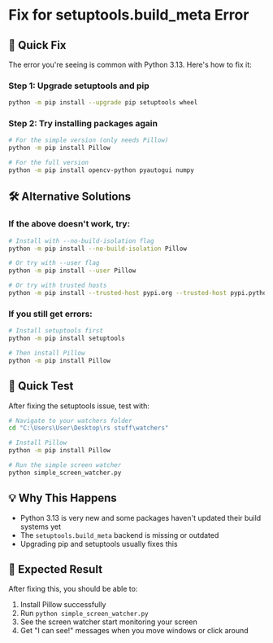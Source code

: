 # Fix for setuptools.build_meta Error

## 🔧 Quick Fix

The error you're seeing is common with Python 3.13. Here's how to fix it:

### Step 1: Upgrade setuptools and pip

```bash
python -m pip install --upgrade pip setuptools wheel
```

### Step 2: Try installing packages again

```bash
# For the simple version (only needs Pillow)
python -m pip install Pillow

# For the full version
python -m pip install opencv-python pyautogui numpy
```

## 🛠️ Alternative Solutions

### If the above doesn't work, try:

```bash
# Install with --no-build-isolation flag
python -m pip install --no-build-isolation Pillow

# Or try with --user flag
python -m pip install --user Pillow

# Or try with trusted hosts
python -m pip install --trusted-host pypi.org --trusted-host pypi.python.org --trusted-host files.pythonhosted.org Pillow
```

### If you still get errors:

```bash
# Install setuptools first
python -m pip install setuptools

# Then install Pillow
python -m pip install Pillow
```

## 🚀 Quick Test

After fixing the setuptools issue, test with:

```bash
# Navigate to your watchers folder
cd "C:\Users\User\Desktop\rs stuff\watchers"

# Install Pillow
python -m pip install Pillow

# Run the simple screen watcher
python simple_screen_watcher.py
```

## 💡 Why This Happens

- Python 3.13 is very new and some packages haven't updated their build systems yet
- The `setuptools.build_meta` backend is missing or outdated
- Upgrading pip and setuptools usually fixes this

## 🎯 Expected Result

After fixing this, you should be able to:
1. Install Pillow successfully
2. Run `python simple_screen_watcher.py`
3. See the screen watcher start monitoring your screen
4. Get "I can see!" messages when you move windows or click around


